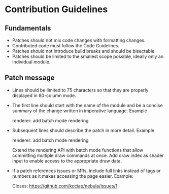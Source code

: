 # Contribution Guidelines
## Fundamentals
- Patches should not mix code changes with formatting changes.
- Contributed code must follow the Code Guidelines.
- Patches should not introduce build breaks and should be bisectable.
- Patches should be limited to the smallest scope possible, ideally only an
  individual module.

## Patch message
- Lines should be limited to 75 characters so that they are properly displayed
  in 80-column mode.
- The first line should start with the name of the module and be a concise
  summary of the change written in imperative language. Example

    renderer: add batch mode rendering

- Subsequent lines should describe the patch in more detail. Example

    renderer: add batch mode rendering

    Extend the rendering API with batch mode functions that allow committing
    multiple draw commands at once. Add draw index as shader input to enable
    access to the appropriate draw data.

- If a patch references issues or MRs, include full links instead of tags or
  numbers as it makes accessing the page easier. Example:

    Closes: https://github.com/kociap/nebula/issues/1
